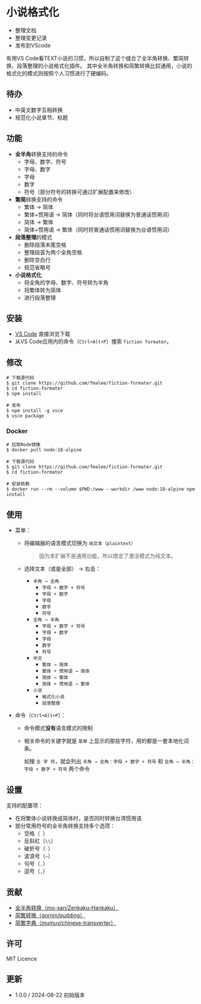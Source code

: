 # 小说格式化


- 整理文档
- 整理变更记录
- 发布到VScode


有用VS Code看TEXT小说的习惯，所以自制了这个缝合了全半角转换、繁简转换、段落整理的小说格式化插件。
其中全半角转换和简繁转换比较通用，小说的格式化的模式则按照个人习惯进行了硬编码。

## 待办

- 中英文数字互相转换
- 规范化小说章节、标题

## 功能

- **全半角**转换支持的命令
  - 字母、数字、符号
  - 字母、数字
  - 字母
  - 数字
  - 符号（部分符号的转换可通过扩展配置来修改）
- **繁简**转换支持的命令
  - 繁体 -> 简体
  - 繁体+惯用语 -> 简体（同时将台语惯用词替换为普通话惯用词）
  - 简体 -> 繁体
  - 简体+惯用语 -> 繁体（同时将普通话惯用词替换为台语惯用词）
- **段落整理**的模式
  - 删除段落末尾空格
  - 整理段首为两个全角空格
  - 删除空白行
  - 规范省略号
- **小说格式化**
  - 将全角的字母、数字、符号转为半角
  - 将繁体转为简体
  - 进行段落整理

## 安装

- [VS Code](https://marketplace.visualstudio.com/items?itemName=masakit.zenkaku-hankaku) 直接浏览下载
- 从VS Code应用内的命令（`Ctrl+Alt+P`）搜索 `fiction formater`。

## 修改

```shell
# 下载源代码
$ git clone https://github.com/fmalee/fiction-formater.git
$ cd fiction-formater
$ npm install

# 发布
$ npm install -g vsce
$ vsce package
```

### Docker

```shell
# 拉取Node镜像
$ docker pull node:18-alpine

# 下载源代码
$ git clone https://github.com/fmalee/fiction-formater.git
$ cd fiction-formater

# 安装依赖
$ docker run --rm --volume $PWD:/www --workdir /www node:18-alpine npm install
```

## 使用

- 菜单：
  - 将编辑器的语言模式切换为 `纯文本（plaintext）`
    
    > 因为本扩展不是通用功能，所以限定了激活模式为纯文本。
  - 选择文本（或是全部） -> 右击：
    - `半角 → 全角`
      - `字母 + 数字 + 符号`
      - `字母 + 数字`
      - `字母`
      - `数字`
      - `符号`
    - `全角 → 半角`
      - `字母 + 数字 + 符号`
      - `字母 + 数字`
      - `字母`
      - `数字`
      - `符号`
    - `中文`
      -  `繁体 → 简体`
      -  `繁体 + 惯用语 → 简体`
      -  `简体 → 繁体`
      -  `简体 + 惯用语 → 繁体`
    - `小说`
      - `格式化小说`
      - `段落整理`
  
- 命令（`Ctrl+Alt+P`）：
  - 命令模式**没有**语言模式的限制
  
  - 相关命令的关键字就是 `菜单` 上显示的那些字符，用的都是一套本地化词条。
    
    如搜 `全 字 符`，就会列出 `半角 → 全角：字母 + 数字 + 符号` 和 `全角 → 半角：字母 + 数字 + 符号` 两个命令

## 设置

支持的配置项：

- 在将繁体小说转换成简体时，是否同时转换台湾惯用语
- 部分常用符号的全半角转换支持多个选项：
  - 空格（` `）
  - 反斜杠（`\\`）
  - 破折号（`-`）
  - 波浪号（`~`）
  - 句号（`.`）
  - 逗号（`,`）

## 贡献

- [全半角转换（mo-san/Zenkaku-Hankaku）](https://github.com/mo-san/Zenkaku-Hankaku)
- [简繁转换（gornin/pudding）](https://github.com/gornin/pudding)
- [简繁字典（mumuy/chinese-transverter）](https://github.com/mumuy/chinese-transverter)

## 许可

MIT Licence

## 更新

- 1.0.0 / 2024-08-22 初始版本
